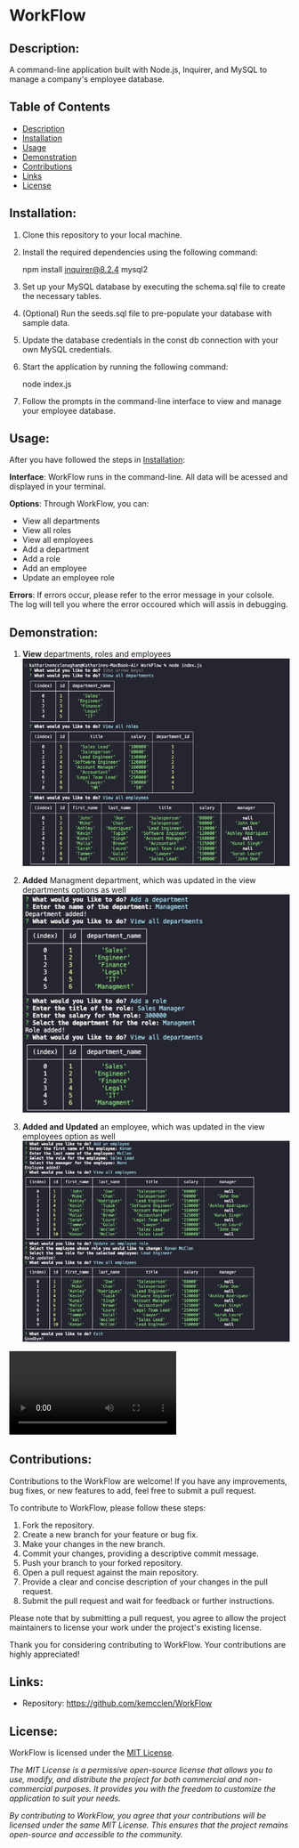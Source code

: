 # WorkFlow

## Description:
A command-line application built with Node.js, Inquirer, and MySQL to manage a company's employee database.

## Table of Contents

- [Description](#description)
- [Installation](#installation)
- [Usage](#usage)
- [Demonstration](#demonstration)
- [Contributions](#contributions)
- [Links](#links)
- [License](#license)

## Installation:
1. Clone this repository to your local machine.

2. Install the required dependencies using the following command:

    npm install inquirer@8.2.4 mysql2 

3. Set up your MySQL database by executing the schema.sql file to create the necessary tables.

4. (Optional) Run the seeds.sql file to pre-populate your database with sample data.

5. Update the database credentials in the const db connection with your own MySQL credentials.

6. Start the application by running the following command:

    node index.js

7. Follow the prompts in the command-line interface to view and manage your employee database.

## Usage:
After you have followed the steps in [Installation](#installation):

**Interface**: WorkFlow runs in the command-line. All data will be acessed and displayed in your terminal. 

**Options**: Through WorkFlow, you can:
- View all departments
- View all roles
- View all employees
- Add a department
- Add a role
- Add an employee
- Update an employee role

**Errors**: If errors occur, please refer to the error message in your colsole. The log will tell you where the error occoured which will assis in debugging. 

## Demonstration:

1. **View** departments, roles and employees
![WorkFlow1](/assets/WorkFlow1.png)

2. **Added** Managment department, which was updated in the view departments options as well
![WorkFlow2](/assets/WorkFlow2.png)

3. **Added and Updated** an employee, which was updated in the view employees option as well
![WorkFlow3](/assets/WorkFlow3.png)

![WorkFlowDemo](/assets/WorkFlowDemo.mov)

## Contributions: 

Contributions to the WorkFlow are welcome! If you have any improvements, bug fixes, or new features to add, feel free to submit a pull request.

To contribute to WorkFlow, please follow these steps:

1. Fork the repository.
2. Create a new branch for your feature or bug fix.
3. Make your changes in the new branch.
4. Commit your changes, providing a descriptive commit message.
5. Push your branch to your forked repository.
6. Open a pull request against the main repository.
7. Provide a clear and concise description of your changes in the pull request.
8. Submit the pull request and wait for feedback or further instructions.

Please note that by submitting a pull request, you agree to allow the project maintainers to license your work under the project's existing license.

Thank you for considering contributing to WorkFlow. Your contributions are highly appreciated!

## Links: 
- Repository: https://github.com/kemcclen/WorkFlow

## License:
WorkFlow is licensed under the [MIT License](https://opensource.org/license/mit/).

_The MIT License is a permissive open-source license that allows you to use, modify, and distribute the project for both commercial and non-commercial purposes. It provides you with the freedom to customize the application to suit your needs._

_By contributing to WorkFlow, you agree that your contributions will be licensed under the same MIT License. This ensures that the project remains open-source and accessible to the community._

